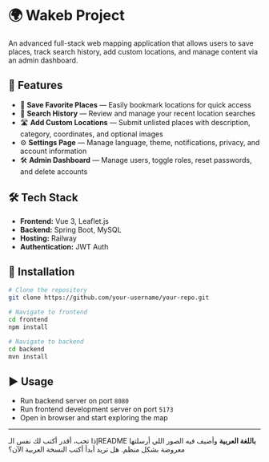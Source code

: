 # 🌍 Wakeb Project

An advanced full-stack web mapping application that allows users to save places, track search history, add custom locations, and manage content via an admin dashboard.

## 📌 Features

* 📍 **Save Favorite Places** — Easily bookmark locations for quick access
* 📜 **Search History** — Review and manage your recent location searches
* 🛣 **Add Custom Locations** — Submit unlisted places with description, category, coordinates, and optional images
* ⚙ **Settings Page** — Manage language, theme, notifications, privacy, and account information
* 🛠 **Admin Dashboard** — Manage users, toggle roles, reset passwords, and delete accounts


## 🛠 Tech Stack

* **Frontend:** Vue 3, Leaflet.js
* **Backend:** Spring Boot, MySQL
* **Hosting:** Railway
* **Authentication:** JWT Auth

## 🚀 Installation

```bash
# Clone the repository
git clone https://github.com/your-username/your-repo.git

# Navigate to frontend
cd frontend
npm install

# Navigate to backend
cd backend
mvn install
```

## ▶ Usage

* Run backend server on port `8080`
* Run frontend development server on port `5173`
* Open in browser and start exploring the map

---

إذا تحب، أقدر أكتب لك نفس الـREADME **باللغة العربية** وأضيف فيه الصور اللي أرسلتها معروضة بشكل منظم.
هل تريد أبدأ أكتب النسخة العربية الآن؟
